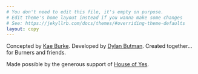 ```yaml
---
# You don't need to edit this file, it's empty on purpose.
# Edit theme's home layout instead if you wanna make some changes
# See: https://jekyllrb.com/docs/themes/#overriding-theme-defaults
layout: copy
---
```


Concepted by [Kae Burke](http://houseofyes.org/).
Developed by [Dylan Butman](https://github.com/pleasetrythisathome/burn-uber).
Created together... for Burners and friends.

Made possible by the generous support of [House of Yes](http://houseofyes.org/).
